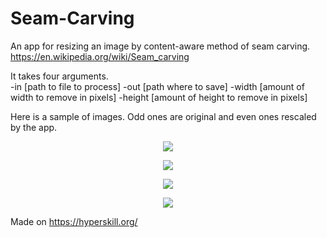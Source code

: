 # Seam-Carving
An app for resizing an image by content-aware method of seam carving.  
https://en.wikipedia.org/wiki/Seam_carving

It takes four arguments.  
-in [path to file to process] -out [path where to save] -width [amount of width to remove in pixels] -height [amount of height to remove in pixels]  

Here is a sample of images. Odd ones are original and even ones rescaled by the app.
<p align="center"><img src="https://user-images.githubusercontent.com/55409161/128052084-d281bbd8-0bcb-488b-b93d-4e9ef5ce23ae.png"></p>
<p align="center"><img src="https://user-images.githubusercontent.com/55409161/128052114-8ab88677-8827-46d8-bd58-f14b486ff146.png"></p>
<p align="center"><img src="https://user-images.githubusercontent.com/55409161/128052159-7a8f728d-20fe-49d3-8b46-705421c65140.png"></p>
<p align="center"><img src="https://user-images.githubusercontent.com/55409161/128052175-fa2f8783-1032-44a6-bb48-5f71b92f591c.png"></p>   

Made on https://hyperskill.org/
